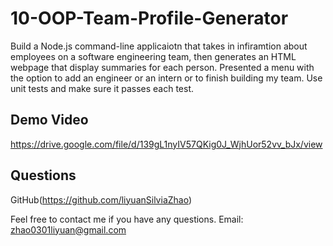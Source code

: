 # 10-OOP-Team-Profile-Generator
Build a Node.js command-line applicaiotn that takes in infiramtion about employees on a software engineering team, then generates an HTML webpage that display summaries for each person. Presented a menu with the option to add an engineer or an intern or to finish building my team. Use unit tests and make sure it passes each test. 


## Demo Video
https://drive.google.com/file/d/139gL1nyIV57QKig0J_WjhUor52vv_bJx/view

## Questions
GitHub(https://github.com/liyuanSilviaZhao)

Feel free to contact me if you have any questions.
Email: zhao0301liyuan@gmail.com
